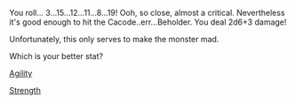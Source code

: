 You roll... 3...15...12...11...8...19!  Ooh, so close, almost a critical.
Nevertheless it's good enough to hit the Cacode..err...Beholder.
You deal 2d6+3 damage!

Unfortunately, this only serves to make the monster mad.

Which is your better stat?

[Agility](../DND-agility/DND-agility.md)

[Strength](../DND-strength/DND-strength.md)
